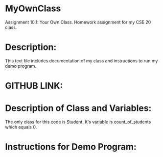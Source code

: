 # MyOwnClass
Assignment 10.1: Your Own Class. Homework assignment for my CSE 20 class.

# Description: 
This text file includes documentation 
of my class and instructions to run my demo program.


# GITHUB LINK: 


# Description of Class and Variables:

The only class for this code is Student. It's variable is 
count_of_students which equals 0.



# Instructions for Demo Program:

